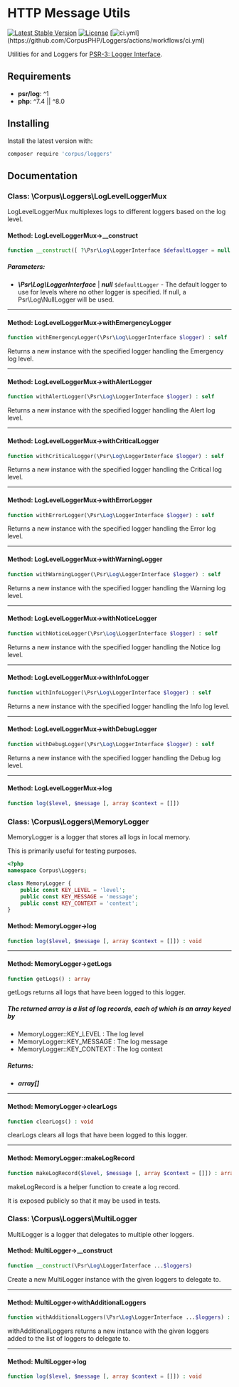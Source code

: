 # HTTP Message Utils

[![Latest Stable Version](https://poser.pugx.org/corpus/loggers/version)](https://packagist.org/packages/corpus/loggers)
[![License](https://poser.pugx.org/corpus/loggers/license)](https://packagist.org/packages/corpus/loggers)
[![ci.yml](https://github.com/CorpusPHP/Loggers/actions/workflows/ci.yml/badge.svg?)](https://github.com/CorpusPHP/Loggers/actions/workflows/ci.yml)


Utilities for and Loggers for [PSR-3: Logger Interface](https://www.php-fig.org/psr/psr-3/).

## Requirements

- **psr/log**: ^1
- **php**: ^7.4 || ^8.0

## Installing

Install the latest version with:

```bash
composer require 'corpus/loggers'
```

## Documentation

### Class: \Corpus\Loggers\LogLevelLoggerMux

LogLevelLoggerMux multiplexes logs to different loggers based on the log level.

#### Method: LogLevelLoggerMux->__construct

```php
function __construct([ ?\Psr\Log\LoggerInterface $defaultLogger = null [, ?\Psr\Log\LoggerInterface $emergencyLogger = null [, ?\Psr\Log\LoggerInterface $alertLogger = null [, ?\Psr\Log\LoggerInterface $criticalLogger = null [, ?\Psr\Log\LoggerInterface $errorLogger = null [, ?\Psr\Log\LoggerInterface $warningLogger = null [, ?\Psr\Log\LoggerInterface $noticeLogger = null [, ?\Psr\Log\LoggerInterface $infoLogger = null [, ?\Psr\Log\LoggerInterface $debugLogger = null]]]]]]]]])
```

##### Parameters:

- ***\Psr\Log\LoggerInterface*** | ***null*** `$defaultLogger` - The default logger to use for levels where no other logger
is specified. If null, a Psr\Log\NullLogger will be used.

---

#### Method: LogLevelLoggerMux->withEmergencyLogger

```php
function withEmergencyLogger(\Psr\Log\LoggerInterface $logger) : self
```

Returns a new instance with the specified logger handling the Emergency log level.

---

#### Method: LogLevelLoggerMux->withAlertLogger

```php
function withAlertLogger(\Psr\Log\LoggerInterface $logger) : self
```

Returns a new instance with the specified logger handling the Alert log level.

---

#### Method: LogLevelLoggerMux->withCriticalLogger

```php
function withCriticalLogger(\Psr\Log\LoggerInterface $logger) : self
```

Returns a new instance with the specified logger handling the Critical log level.

---

#### Method: LogLevelLoggerMux->withErrorLogger

```php
function withErrorLogger(\Psr\Log\LoggerInterface $logger) : self
```

Returns a new instance with the specified logger handling the Error log level.

---

#### Method: LogLevelLoggerMux->withWarningLogger

```php
function withWarningLogger(\Psr\Log\LoggerInterface $logger) : self
```

Returns a new instance with the specified logger handling the Warning log level.

---

#### Method: LogLevelLoggerMux->withNoticeLogger

```php
function withNoticeLogger(\Psr\Log\LoggerInterface $logger) : self
```

Returns a new instance with the specified logger handling the Notice log level.

---

#### Method: LogLevelLoggerMux->withInfoLogger

```php
function withInfoLogger(\Psr\Log\LoggerInterface $logger) : self
```

Returns a new instance with the specified logger handling the Info log level.

---

#### Method: LogLevelLoggerMux->withDebugLogger

```php
function withDebugLogger(\Psr\Log\LoggerInterface $logger) : self
```

Returns a new instance with the specified logger handling the Debug log level.

---

#### Method: LogLevelLoggerMux->log

```php
function log($level, $message [, array $context = []])
```

### Class: \Corpus\Loggers\MemoryLogger

MemoryLogger is a logger that stores all logs in local memory.

This is primarily useful for testing purposes.

```php
<?php
namespace Corpus\Loggers;

class MemoryLogger {
	public const KEY_LEVEL = 'level';
	public const KEY_MESSAGE = 'message';
	public const KEY_CONTEXT = 'context';
}
```

#### Method: MemoryLogger->log

```php
function log($level, $message [, array $context = []]) : void
```

---

#### Method: MemoryLogger->getLogs

```php
function getLogs() : array
```

getLogs returns all logs that have been logged to this logger.  

##### The returned array is a list of log records, each of which is an array keyed by

- MemoryLogger::KEY_LEVEL : The log level  
- MemoryLogger::KEY_MESSAGE : The log message  
- MemoryLogger::KEY_CONTEXT : The log context

##### Returns:

- ***array[]***

---

#### Method: MemoryLogger->clearLogs

```php
function clearLogs() : void
```

clearLogs clears all logs that have been logged to this logger.

---

#### Method: MemoryLogger::makeLogRecord

```php
function makeLogRecord($level, $message [, array $context = []]) : array
```

makeLogRecord is a helper function to create a log record.  
  
It is exposed publicly so that it may be used in tests.

### Class: \Corpus\Loggers\MultiLogger

MultiLogger is a logger that delegates to multiple other loggers.

#### Method: MultiLogger->__construct

```php
function __construct(\Psr\Log\LoggerInterface ...$loggers)
```

Create a new MultiLogger instance with the given loggers to delegate to.

---

#### Method: MultiLogger->withAdditionalLoggers

```php
function withAdditionalLoggers(\Psr\Log\LoggerInterface ...$loggers) : self
```

withAdditionalLoggers returns a new instance with the given loggers  
added to the list of loggers to delegate to.

---

#### Method: MultiLogger->log

```php
function log($level, $message [, array $context = []]) : void
```